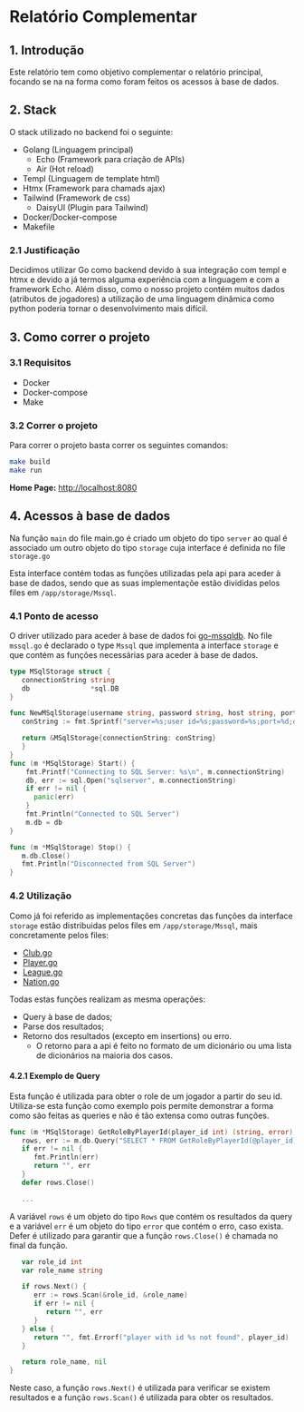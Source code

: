 # Relatório Complementar

## 1. Introdução

Este relatório tem como objetivo complementar o relatório principal, focando se na
na forma como foram feitos os acessos à base de dados.

## 2. Stack

O stack utilizado no backend foi o seguinte:

- Golang (Linguagem principal)
  - Echo (Framework para criação de APIs)
  - Air (Hot reload)
- Templ (Linguagem de template html)
- Htmx (Framework para chamads ajax)
- Tailwind (Framework de css)
  - DaisyUI (Plugin para Tailwind)
- Docker/Docker-compose
- Makefile

### 2.1 Justificação

Decidimos utilizar Go como backend devido à sua integração com templ e htmx e devido
a já termos alguma experiência com a linguagem e com a framework Echo. Além disso,
como o nosso projeto contém muitos dados (atributos de jogadores) a utilização de uma linguagem
dinâmica como python poderia tornar o desenvolvimento mais difícil.

## 3. Como correr o projeto

### 3.1 Requisitos

- Docker
- Docker-compose
- Make

### 3.2 Correr o projeto

Para correr o projeto basta correr os seguintes comandos:

```bash
make build
make run
```

**Home Page:** [http://localhost:8080](http://localhost:8080)

## 4. Acessos à base de dados

Na função `main` do file main.go é criado um objeto do tipo `server` ao qual é associado
um outro objeto do tipo `storage` cuja interface é definida no file `storage.go`

Esta interface contém todas as funções utilizadas pela api para aceder à base de dados, sendo
que as suas implementaçõe estão divididas pelos files em `/app/storage/Mssql`.

### 4.1 Ponto de acesso

O driver utilizado para aceder à base de dados foi [go-mssqldb](github.com/microsoft/go-mssqldb).
No file `mssql.go` é declarado o type `Mssql` que implementa a interface `storage` e que contém as
funções necessárias para aceder à base de dados.

```go
type MSqlStorage struct {
   connectionString string
   db               *sql.DB
}

func NewMSqlStorage(username string, password string, host string, port int, databa
   conString := fmt.Sprintf("server=%s;user id=%s;password=%s;port=%d;database=%s"

   return &MSqlStorage{connectionString: conString}
   }
}
func (m *MSqlStorage) Start() {
    fmt.Printf("Connecting to SQL Server: %s\n", m.connectionString)
    db, err := sql.Open("sqlserver", m.connectionString)
    if err != nil {
      panic(err)
    }
    fmt.Println("Connected to SQL Server")
    m.db = db
}

func (m *MSqlStorage) Stop() {
   m.db.Close()
   fmt.Println("Disconnected from SQL Server")
}
```

### 4.2 Utilização

Como já foi referido as implementações concretas das funções da interface `storage` estão distribuidas
pelos files em `/app/storage/Mssql`, mais concretamente pelos files:

- [Club.go](app/storage/Mssql/Club.go)
- [Player.go](app/storage/Mssql/Player.go)
- [League.go](app/storage/Mssql/League.go)
- [Nation.go](app/storage/Mssql/Nation.go)

Todas estas funções realizam as mesma operações:

- Query à base de dados;
- Parse dos resultados;
- Retorno dos resultados (excepto em insertions) ou erro.
  - O retorno para a api é feito no formato de um dicionário ou uma lista
    de dicionários na maioria dos casos.

#### 4.2.1 Exemplo de Query

Esta função é utilizada para obter o role de um jogador a partir do seu id.
Utiliza-se esta função como exemplo pois permite demonstrar a forma como são feitas as queries
e não é tão extensa como outras funções.

```go
func (m *MSqlStorage) GetRoleByPlayerId(player_id int) (string, error) {
   rows, err := m.db.Query("SELECT * FROM GetRoleByPlayerId(@player_id)", sql.Named("player_id", player_id))
   if err != nil {
      fmt.Println(err)
      return "", err
   }
   defer rows.Close()

   ...
```

A variável `rows` é um objeto do tipo `Rows` que contém os resultados da query e a
variável `err` é um objeto do tipo `error` que contém o erro, caso exista.
Defer é utilizado para garantir que a função `rows.Close()` é chamada no final da função.

```go
   var role_id int
   var role_name string

   if rows.Next() {
      err := rows.Scan(&role_id, &role_name)
      if err != nil {
         return "", err
      }
   } else {
      return "", fmt.Errorf("player with id %s not found", player_id)     ■ fmt.Errorf format %s has arg player_id of wrong type int
   }

   return role_name, nil
}
```

Neste caso, a função `rows.Next()` é utilizada para verificar se existem resultados e
a função `rows.Scan()` é utilizada para obter os resultados.
